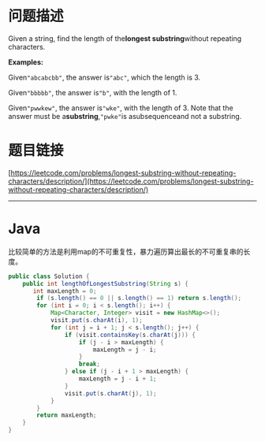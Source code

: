# 问题描述

Given a string, find the length of the**longest substring**without repeating characters.

**Examples:**

Given`"abcabcbb"`, the answer is`"abc"`, which the length is 3.

Given`"bbbbb"`, the answer is`"b"`, with the length of 1.

Given`"pwwkew"`, the answer is`"wke"`, with the length of 3. Note that the answer must be a**substring**,`"pwke"`is asubsequenceand not a substring.



# 题目链接

[https://leetcode.com/problems/longest-substring-without-repeating-characters/description/](https://leetcode.com/problems/longest-substring-without-repeating-characters/description/)

---

# Java

比较简单的方法是利用map的不可重复性，暴力遍历算出最长的不可重复串的长度。

```java
public class Solution {
    public int lengthOfLongestSubstring(String s) {
       int maxLength = 0;
        if (s.length() == 0 || s.length() == 1) return s.length();
        for (int i = 0; i < s.length(); i++) {
            Map<Character, Integer> visit = new HashMap<>();
            visit.put(s.charAt(i), 1);
            for (int j = i + 1; j < s.length(); j++) {
                if (visit.containsKey(s.charAt(j))) {
                    if (j - i > maxLength) {
                        maxLength = j - i;
                    }
                    break;
                } else if (j - i + 1 > maxLength) {
                    maxLength = j - i + 1;
                }
                visit.put(s.charAt(j), 1);
            }
        }
        return maxLength;
    }
}
```



